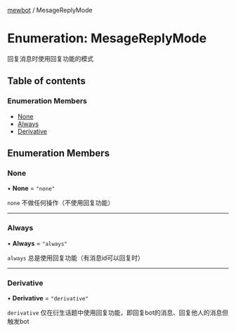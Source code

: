 [mewbot](../README.md) / MesageReplyMode

# Enumeration: MesageReplyMode

回复消息时使用回复功能的模式

## Table of contents

### Enumeration Members

- [None](MesageReplyMode.md#none)
- [Always](MesageReplyMode.md#always)
- [Derivative](MesageReplyMode.md#derivative)

## Enumeration Members

### None

• **None** = ``"none"``

`none` 不做任何操作（不使用回复功能）

___

### Always

• **Always** = ``"always"``

`always` 总是使用回复功能（有消息id可以回复时）

___

### Derivative

• **Derivative** = ``"derivative"``

`derivative` 仅在衍生话题中使用回复功能，即回复bot的消息、回复他人的消息但触发bot
